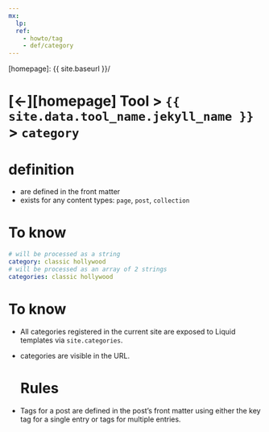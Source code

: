 ```yaml
---
mx:
  lp:
  ref:
    - howto/tag
    - def/category
---
```



[//]: #(Reference)
[homepage]:   {{ site.baseurl }}/

# [&larr;][homepage] Tool > `{{ site.data.tool_name.jekyll_name }}` > `category`

# definition
- are defined in the front matter
- exists for any content types: `page`, `post`, `collection`


# To know
```yaml
# will be processed as a string
category: classic hollywood
# will be processed as an array of 2 strings
categories: classic hollywood
```  

# To know
- All categories registered in the current site are exposed to Liquid templates via `site.categories`.
- categories are visible in the URL.
  
  # Rules
- Tags for a post are defined in the post’s front matter using either the key tag for a single entry or tags for multiple entries.

# 